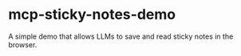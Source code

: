 # mcp-sticky-notes-demo
A simple demo that allows LLMs to save and read sticky notes in the browser.
